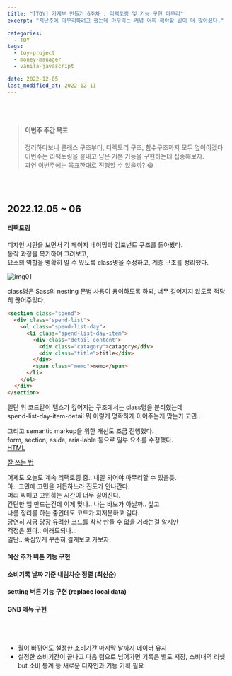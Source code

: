 ```yaml
---
title: "[TOY] 가계부 만들기 6주차 : 리팩토링 및 기능 구현 마무리"
excerpt: "지난주에 마무리하려고 했는데 마무리는 커녕 어찌 해야할 일이 더 많아졌다."

categories:
  - TOY
tags:
  - toy-project
  - money-manager
  - vanila-javascript

date: 2022-12-05
last_modified_at: 2022-12-11
---
```


<br><br>

> #### 이번주 주간 목표
>
> 정리하다보니 클래스 구조부터, 디렉토리 구조, 함수구조까지 모두 엎어야겠다.<br>
> 이번주는 리팩토링을 끝내고 남은 기본 기능을 구현하는데 집중해보자.<br>
> 과연 이번주에는 목표한대로 진행할 수 있을까? 😂

<br><br>

## 2022.12.05 ~ 06

#### 리팩토링

디자인 시안을 보면서 각 페이지 네이밍과 컴포넌트 구조를 돌아봤다.<br>
동작 과정을 복기하며 그려보고,<br>
요소의 역할을 명확히 알 수 있도록 class명을 수정하고, 계층 구조를 정리했다.

![img01](https://user-images.githubusercontent.com/81657811/205822674-8fd163b0-e69e-4b3c-84db-de3b27ad09a7.jpeg)

class명은 Sass의 nesting 문법 사용이 용이하도록 하되, 너무 길어지지 않도록 적당히 끊어주었다.

```html
<section class="spend">
  <div class="spend-list">
    <ol class="spend-list-day">
      <li class="spend-list-day-item">
        <div class="detail-content">
          <div class="catagory">catagory</div>
          <div class="title">title</div>
        </div>
        <span class="memo">memo</span>
      </li>
    </ol>
  </div>
</section>
```

일단 위 코드같이 뎁스가 깊어지는 구조에서는 class명을 분리했는데<br>
spend-list-day-item-detail 뭐 이렇게 명확하게 이어주는게 맞는가 고민..

그리고 semantic markup을 위한 개선도 조금 진행했다.<br>
form, section, aside, aria-lable 등으로 일부 요소를 수정했다.<br>
[HTML <form> 잘 쓰는 법]

어제도 오늘도 계속 리팩토링 중.. 내일 되어야 마무리할 수 있을듯.<br>
아.. 고민에 고민을 거듭하느라 진도가 안나간다.<br>
머리 싸매고 고민하는 시간이 너무 길어진다.<br>
간단한 앱 만드는건데 이게 맞나.. 나는 바보가 아닐까.. 싶고<br>
나름 정리를 하는 중인데도 코드가 지저분하고 길다.<br>
당연히 지금 당장 유려한 코드를 착착 만들 수 없을 거라는걸 알지만<br>
걱정은 된다.. 이래도되나...<br>
일단.. 뚝심있게 꾸준히 길게보고 가보자.

#### 예산 추가 버튼 기능 구현

#### 소비기록 날짜 기준 내림차순 정렬 (최신순)

#### setting 버튼 기능 구현 (replace local data)

#### GNB 메뉴 구현

<br><br>

- 월이 바뀌어도 설정한 소비기간 마지막 날까지 데이터 유지
- 설정한 소비기간이 끝나고 다음 텀으로 넘어가면 기록은 별도 저장, 소비내역 리셋<br>
  but 소비 통계 등 새로운 디자인과 기능 기획 필요

[html <form> 잘 쓰는 법]: https://tecoble.techcourse.co.kr/post/2021-05-22-html-form-tag/
